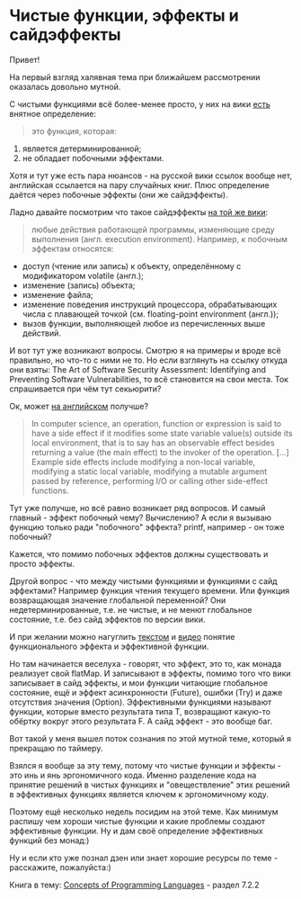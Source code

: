 # Чистые функции, эффекты и сайдэффекты

Привет!

На первый взгляд халявная тема при ближайшем рассмотрении оказалась довольно мутной.

С чистыми функциями всё более-менее просто, у них на вики [есть](https://ru.wikipedia.org/wiki/%D0%A7%D0%B8%D1%81%D1%82%D0%BE%D1%82%D0%B0_%D1%84%D1%83%D0%BD%D0%BA%D1%86%D0%B8%D0%B8) внятное определение:
> это функция, которая:
1. является детерминированной;
2. не обладает побочными эффектами.

Хотя и тут уже есть пара нюансов - на русской вики ссылок вообще нет, английская ссылается на пару случайных книг. Плюс определение даётся через побочные эффекты (они же сайдэффекты).

Ладно давайте посмотрим что такое сайдэффекты [на той же вики](https://ru.wikipedia.org/wiki/%D0%9F%D0%BE%D0%B1%D0%BE%D1%87%D0%BD%D1%8B%D0%B9_%D1%8D%D1%84%D1%84%D0%B5%D0%BA%D1%82_(%D0%BF%D1%80%D0%BE%D0%B3%D1%80%D0%B0%D0%BC%D0%BC%D0%B8%D1%80%D0%BE%D0%B2%D0%B0%D0%BD%D0%B8%D0%B5)):
> любые действия работающей программы, изменяющие среду выполнения (англ. execution environment). Например, к побочным эффектам относятся:
 * доступ (чтение или запись) к объекту, определённому с модификатором volatile (англ.);
 * изменение (запись) объекта;
 * изменение файла;
 * изменение поведения инструкций процессора, обрабатывающих числа с плавающей точкой (см. floating-point environment (англ.));
 * вызов функции, выполняющей любое из перечисленных выше действий.

И вот тут уже возникают вопросы. Смотрю я на примеры и вроде всё правильно, но что-то с ними не то. Но если взглянуть на ссылку откуда они взяты: The Art of Software Security Assessment: Identifying and Preventing Software Vulnerabilities, то всё становится на свои места. Ток спрашивается при чём тут секьюрити?

Ок, может [на английском](https://en.wikipedia.org/wiki/Side_effect_(computer_science)) получше?
> In computer science, an operation, function or expression is said to have a side effect if it modifies some state variable value(s) outside its local environment, that is to say has an observable effect besides returning a value (the main effect) to the invoker of the operation. [...] Example side effects include modifying a non-local variable, modifying a static local variable, modifying a mutable argument passed by reference, performing I/O or calling other side-effect functions.

Тут уже получше, но всё равно возникает ряд вопросов.
И самый главный - эффект побочный чему? Вычислению? А если я вызываю функцию только ради "побочного" эффекта? printf, например - он тоже побочный?

Кажется, что помимо побочных эффектов должны существовать и просто эффекты.

Другой вопрос - что между чистыми функциями и функциями с сайд эффектами?
Например функция чтения текущего времени.
Или функция возвращающая значение глобальной переменной?
Они недетерминированные, т.е. не чистые, и не менют глобальное состояние, т.е. без сайд эффектов по версии вики.

И при желании можно нагуглить [текстом](https://alvinalexander.com/scala/what-effects-effectful-mean-in-functional-programming/) и [видео](https://www.youtube.com/watch?app=desktop&v=po3wmq4S15A) понятие функционального эффекта и эффективной функции.

Но там начинается веселуха - говорят, что эффект, это то, как монада реализует свой flatMap.
И записывают в эффекты, помимо того что вики записывает в сайд эффекты, и мои функции читающие глобальное состояние, ещё и эффект асинхронности (Future), ошибки (Try) и даже отсутствия значения (Option).
Эффективными функциями называют функции, которые вместо результата типа T, возвращают какую-то обёртку вокруг этого результата F<T>.
А сайд эффект - это вообще баг.

Вот такой у меня вышел поток сознания по этой мутной теме, который я прекращаю по таймеру.

Взялся я вообще за эту тему, потому что чистые функции и эффекты - это инь и янь эргономичного кода.
Именно разделение кода на принятие решений в чистых функциях и "овеществление" этих решений в эффективных функциях является ключем к эргономичному коду.

Поэтому ещё несколько недель посидим на этой теме.
Как минимум распишу чем хороши чистые функции и какие проблемы создают эффективные функции.
Ну и дам своё определение эффективных функций без монад:)

Ну и если кто уже познал дзен или знает хорошие ресурсы по теме - расскажите, пожалуйста:)

Книга в тему: [Concepts of Programming Languages](https://www.amazon.com/Concepts-Programming-Languages-Robert-Sebesta/dp/013394302X) - раздел 7.2.2

